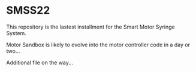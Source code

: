# SMSS22

This repository is the lastest installment for the Smart Motor Syringe System.

Motor Sandbox is likely to evolve into the motor controller code in a day or two...

Additional file on the way...
